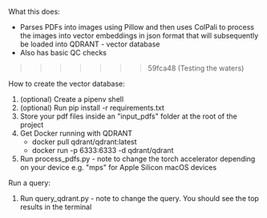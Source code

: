 What this does: 
- Parses PDFs into images using Pillow and then uses ColPali to process the images into vector embeddings in json format that will subsequently be loaded into QDRANT - vector database
- Also has basic QC checks
>>>>>>> 59fca48 (Testing the waters)

How to create the vector database:
1. (optional) Create a pipenv shell
2. (optional) Run pip install -r requirements.txt
3. Store your pdf files inside an "input_pdfs" folder at the root of the project
4. Get Docker running with QDRANT
    - docker pull qdrant/qdrant:latest
    - docker run -p 6333:6333 -d qdrant/qdrant
4. Run process_pdfs.py - note to change the torch accelerator depending on your device e.g. "mps" for Apple Silicon macOS devices

Run a query:
1. Run query_qdrant.py - note to change the query. You should see the top results in the terminal